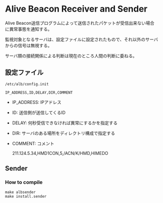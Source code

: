 # Alive Beacon Receiver and Sender

Alive Beacon送信プログラムによって送信されたパケットが受信出来ない場合に異常事態を通知する。

監視対象となるサーバは、設定ファイルに設定されたもので、それ以外のサーバからの信号は無視する。

サーバ類の接続関係による判断は現在のところ人間の判断に委ねる。

## 設定ファイル

    /etc/alb/config.init
    
    IP_ADDRESS,ID,DELAY,DIR,COMMENT

 - IP_ADDRESS: IPアドレス
 - ID: 送信側が送信してくるID
 - DELAY: 何秒受信できなければ異常にするかを指定する
 - DIR: サーバのある場所をディレクトリ構成で指定する
 - COMMENT: コメント

    211.124.5.34,HMD1CON,5,/ACN/K/HMD,HIMEDO


## Sender

### How to compile

    make albsender
    make install.sender


